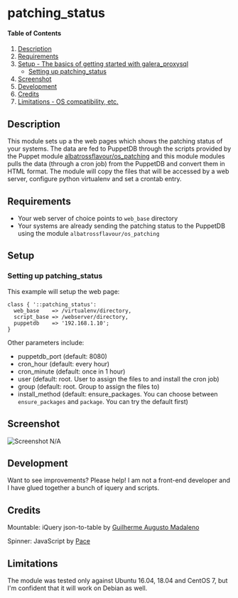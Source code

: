 # patching_status

#### Table of Contents

1. [Description](#description)
1. [Requirements](#requirements)
1. [Setup - The basics of getting started with galera_proxysql](#setup)
    * [Setting up patching_status](#setting-up-patching_status)
1. [Screenshot](#screenshot)
1. [Development](#development)
1. [Credits](#credits)
1. [Limitations - OS compatibility, etc.](#limitations)

## Description

This module sets up a the web pages which shows the patching status of your systems. The data are fed to PuppetDB through the scripts provided by the Puppet module [albatrossflavour/os_patching](https://forge.puppet.com/albatrossflavour/os_patching)  and this module modules pulls the data (through a cron job) from the PuppetDB and convert them in HTML format.
The module will copy the files that will be accessed by a web server, configure python virtualenv and set a crontab entry.

## Requirements

* Your web server of choice points to `web_base` directory
* Your systems are already sending the patching status to the PuppetDB using the module `albatrossflavour/os_patching`

## Setup

### Setting up patching_status

This example will setup the web page:

```puppet
class { '::patching_status':
  web_base    => /virtualenv/directory,
  script_base => /webserver/directory,
  puppetdb    => '192.168.1.10';
}
```

Other parameters include:

* puppetdb_port (default: 8080)
* cron_hour (default: every hour)
* cron_minute (default: once in 1 hour)
* user (default: root. User to assign the files to and install the cron job)
* group (default: root. Group to assign the files to)
* install_method (default: ensure_packages. You can choose between `ensure_packages` and `package`. You can try the default first)

## Screenshot

![Screenshot N/A](https://wiki.geant.org/download/attachments/126981072/patching_status.png  "Patching Status")

## Development

Want to see improvements? Please help! 
I am not a front-end developer and I have glued together a bunch of iquery and scripts. 

## Credits

Mountable: iQuery json-to-table by [Guilherme Augusto Madaleno](https://github.com/guimadaleno/mountable)

Spinner: JavaScript by [Pace](https://github.hubspot.com/pace/docs/welcome/)

## Limitations

The module was tested only against Ubuntu 16.04, 18.04 and CentOS 7, but I'm confident that it will work on Debian as well. 
